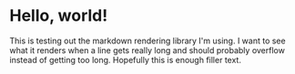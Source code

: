# Hello, world!

This is testing out the markdown rendering library I'm using. I want to see what it renders when a line gets really long and should probably overflow instead of getting too long. Hopefully this is enough filler text.